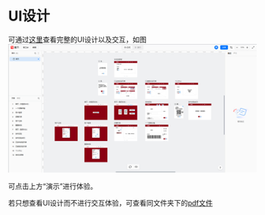 # UI设计

可通过[这里](https://modao.cc/proto/7PENfq4xsks7ciTFLan5q/sharing?view_mode=read_only)查看完整的UI设计以及交互，如图![alt text](image.png)

可点击上方“演示”进行体验。

若只想查看UI设计而不进行交互体验，可查看同文件夹下的[pdf文件](UI.pdf)
